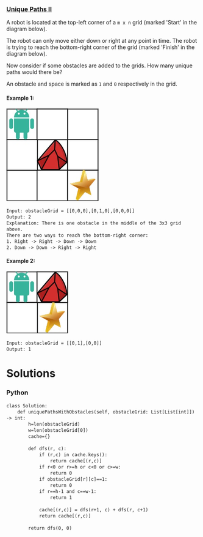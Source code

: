 ### [Unique Paths II](https://leetcode.com/problems/unique-paths-ii/) <br>

A robot is located at the top-left corner of a `m x n` grid (marked 'Start' in the diagram below).

The robot can only move either down or right at any point in time. The robot is trying to reach the bottom-right corner of the grid (marked 'Finish' in the diagram below).

Now consider if some obstacles are added to the grids. How many unique paths would there be?

An obstacle and space is marked as `1` and `0` respectively in the grid.


#### Example 1:
<img src="../../../../../images/robot1UniquePaths.jpg">

```
Input: obstacleGrid = [[0,0,0],[0,1,0],[0,0,0]]
Output: 2
Explanation: There is one obstacle in the middle of the 3x3 grid above.
There are two ways to reach the bottom-right corner:
1. Right -> Right -> Down -> Down
2. Down -> Down -> Right -> Right

```

#### Example 2:
<img src="../../../../../images/robot2UniquePaths.jpg">

```
Input: obstacleGrid = [[0,1],[0,0]]
Output: 1

```

# Solutions

### Python
```
class Solution:
    def uniquePathsWithObstacles(self, obstacleGrid: List[List[int]]) -> int:
        h=len(obstacleGrid)
        w=len(obstacleGrid[0])
        cache={}
        
        def dfs(r, c):
            if (r,c) in cache.keys():
                return cache[(r,c)]
            if r<0 or r>=h or c<0 or c>=w:
                return 0
            if obstacleGrid[r][c]==1:
                return 0
            if r==h-1 and c==w-1:
                return 1
            
            cache[(r,c)] = dfs(r+1, c) + dfs(r, c+1)
            return cache[(r,c)]
        
        return dfs(0, 0)

```
